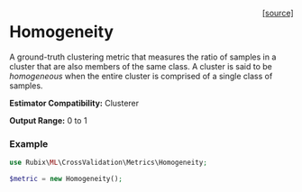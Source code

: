 <span style="float:right;"><a href="https://github.com/RubixML/RubixML/blob/master/src/CrossValidation/Metrics/Homogeneity.php">[source]</a></span>

# Homogeneity
A ground-truth clustering metric that measures the ratio of samples in a cluster that are also members of the same class. A cluster is said to be *homogeneous* when the entire cluster is comprised of a single class of samples.

**Estimator Compatibility:** Clusterer

**Output Range:** 0 to 1

### Example
```php
use Rubix\ML\CrossValidation\Metrics\Homogeneity;

$metric = new Homogeneity();
```